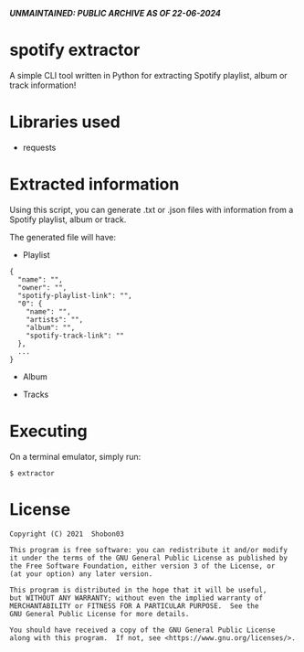 _**UNMAINTAINED: PUBLIC ARCHIVE AS OF 22-06-2024**_

# spotify extractor

A simple CLI tool written in Python for extracting Spotify playlist, album or track information!

# Libraries used

- requests

# Extracted information

Using this script, you can generate .txt or .json files with information from a Spotify playlist, album or track.

The generated file will have:

- Playlist

```
{
  "name": "",
  "owner": "",
  "spotify-playlist-link": "",
  "0": {
    "name": "",
    "artists": "",
    "album": "",
    "spotify-track-link": ""
  },
  ...
}
```

- Album

- Tracks

# Executing

On a terminal emulator, simply run:

`$ extractor`

# License

```
Copyright (C) 2021  Shobon03

This program is free software: you can redistribute it and/or modify
it under the terms of the GNU General Public License as published by
the Free Software Foundation, either version 3 of the License, or
(at your option) any later version.

This program is distributed in the hope that it will be useful,
but WITHOUT ANY WARRANTY; without even the implied warranty of
MERCHANTABILITY or FITNESS FOR A PARTICULAR PURPOSE.  See the
GNU General Public License for more details.

You should have received a copy of the GNU General Public License
along with this program.  If not, see <https://www.gnu.org/licenses/>.
```
